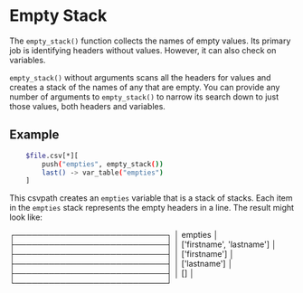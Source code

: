 
# Empty Stack

The `empty_stack()` function collects the names of empty values. Its primary job is identifying headers without values. However, it can also check on variables.

`empty_stack()` without arguments scans all the headers for values and creates a stack of the names of any that are empty. You can provide any number of arguments to `empty_stack()` to narrow its search down to just those values, both headers and variables.


## Example

```bash
    $file.csv[*][
        push("empties", empty_stack())
        last() -> var_table("empties")
    ]
```

This csvpath creates an `empties` variable that is a stack of stacks. Each item in the `empties` stack represents the empty headers in a line. The result might look like:

┌───────────────────────────┐
│ empties                   │
├───────────────────────────┤
│ ['firstname', 'lastname'] │
├───────────────────────────┤
│ ['firstname']             │
├───────────────────────────┤
│ ['lastname']              │
├───────────────────────────┤
│ []                        │
└───────────────────────────┘


